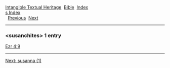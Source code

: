 [Intangible Textual Heritage](../../index)  [Bible](../index) 
[Index](index)   
[s Index](_s_)  
  [Previous](c11161)  [Next](c11163) 

------------------------------------------------------------------------

### &lt;susanchites&gt; 1 entry

[Ezr 4:9](../kjv/ezr004.htm#009)  

------------------------------------------------------------------------

[Next: susanna (1)](c11163)

